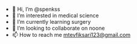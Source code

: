 - 👋 Hi, I’m @spenkss
- 👀 I’m interested in medical science
- 🌱 I’m currently learning surgery
- 💞️ I’m looking to collaborate on noone
- 📫 How to reach me mtevfiksari123@gmail.com

<!---
spenkss/spenkss is a ✨ special ✨ repository because its `README.md` (this file) appears on your GitHub profile.
You can click the Preview link to take a look at your changes.
--->
